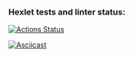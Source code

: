 ### Hexlet tests and linter status:
[![Actions Status](https://github.com/UselessHumster/python-project-49/actions/workflows/hexlet-check.yml/badge.svg)](https://github.com/UselessHumster/python-project-49/actions)


[![Asciicast](https://asciinema.org/a/717000.svg)](https://asciinema.org/a/717000)
